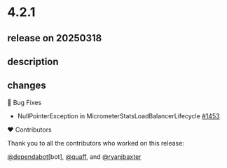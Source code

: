 # 4.2.1

## release on 20250318

## description

## changes

🐞 Bug Fixes

* NullPointerException in MicrometerStatsLoadBalancerLifecycle <a href="https://github.com/spring-cloud/spring-cloud-commons/issues/1453" data-hovercard-type="issue" data-hovercard-url="/spring-cloud/spring-cloud-commons/issues/1453/hovercard">#1453</a>

❤️ Contributors

Thank you to all the contributors who worked on this release:

<a class="user-mention notranslate" data-hovercard-type="organization" data-hovercard-url="/orgs/dependabot/hovercard" data-octo-click="hovercard-link-click" data-octo-dimensions="link_type:self" href="https://github.com/dependabot">@dependabot</a>[bot], <a class="user-mention notranslate" data-hovercard-type="user" data-hovercard-url="/users/quaff/hovercard" data-octo-click="hovercard-link-click" data-octo-dimensions="link_type:self" href="https://github.com/quaff">@quaff</a>, and <a class="user-mention notranslate" data-hovercard-type="user" data-hovercard-url="/users/ryanjbaxter/hovercard" data-octo-click="hovercard-link-click" data-octo-dimensions="link_type:self" href="https://github.com/ryanjbaxter">@ryanjbaxter</a>

